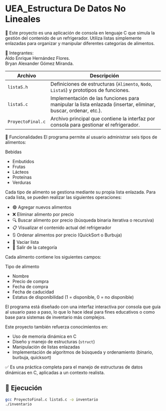 # UEA_Estructura De Datos No Lineales

📖 Este proyecto es una aplicación de consola en lenguaje C que simula la gestión del contenido de un refrigerador. Utiliza listas simplemente enlazadas para organizar y manipular diferentes categorías de alimentos.

👥 Integrantes: <br>
Aldo Enrique Hernández Flores. <br>
Bryan Alexander Gómez Miranda. <br>

| Archivo           | Descripción                                                                                                   |
| ----------------- | ------------------------------------------------------------------------------------------------------------- |
| `listaS.h`        | Definiciones de estructuras (`Alimento`, `Nodo`, `ListaS`) y prototipos de funciones.                         |
| `listaS.c`        | Implementación de las funciones para manipular la lista enlazada (insertar, eliminar, buscar, ordenar, etc.). |
| `ProyectoFinal.c` | Archivo principal que contiene la interfaz por consola para gestionar el refrigerador.                        |

🧠 Funcionalidades
El programa permite al usuario administrar seis tipos de alimentos:

Bebidas <br>
- Embutidos <br>
- Frutas <br>
- Lácteos <br>
- Proteínas <br>
- Verduras <br> 


Cada tipo de alimento se gestiona mediante su propia lista enlazada. Para cada lista, se pueden realizar las siguientes operaciones:

- 🟢 Agregar nuevos alimentos
- ❌ Eliminar alimento por precio
- 🔍 Buscar alimento por precio (búsqueda binaria iterativa o recursiva)
- 📋 Visualizar el contenido actual del refrigerador
- 🔃 Ordenar alimentos por precio (QuickSort o Burbuja)
- 🧹 Vaciar lista
- 🚪 Salir de la categoría


Cada alimento contiene los siguientes campos:

 Tipo de alimento
- Nombre
- Precio de compra
- Fecha de compra
- Fecha de caducidad
- Estatus de disponibilidad (1 = disponible, 0 = no disponible)

El programa está diseñado con una interfaz interactiva por consola que guía al usuario paso a paso, lo que lo hace ideal para fines educativos o como base para sistemas de inventario más complejos.

Este proyecto también refuerza conocimientos en:

- Uso de memoria dinámica en C
- Diseño y manejo de estructuras (`struct`)
- Manipulación de listas enlazadas
- Implementación de algoritmos de búsqueda y ordenamiento (binario, burbuja, quicksort)

✅ Es una práctica completa para el manejo de estructuras de datos dinámicas en C, aplicadas a un contexto realista.

## 📝 Ejecución

```bash
gcc ProyectoFinal.c listaS.c -o inventario
./inventario
